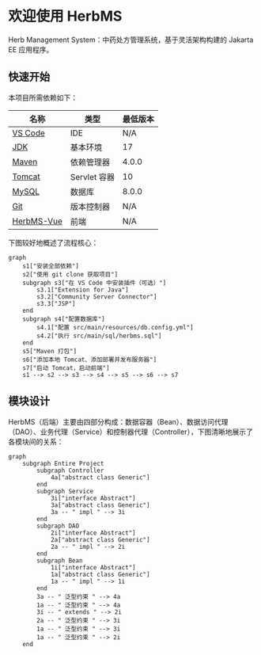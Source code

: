 # 欢迎使用 HerbMS

Herb Management System：中药处方管理系统，基于灵活架构构建的 Jakarta EE 应用程序。

## 快速开始

本项目所需依赖如下：

| 名称                                                            | 类型         | 最低版本  |
|---------------------------------------------------------------|------------|-------|
| [VS Code](https://code.visualstudio.com/#alt-downloads)       | IDE        | N/A   |
| [JDK](https://www.oracle.com/cn/java/technologies/downloads/) | 基本环境       | 17    |
| [Maven](https://maven.apache.org/download.cgi)                | 依赖管理器      | 4.0.0 |
| [Tomcat](https://tomcat.apache.org/download-10.cgi)           | Servlet 容器 | 10    |
| [MySQL](https://dev.mysql.com/downloads/mysql/)               | 数据库        | 8.0.0 |
| [Git](https://git-scm.com/download/)                          | 版本控制器      | N/A   |
| [HerbMS-Vue](https://github.com/penyoofficial/HerbMS-Vue)     | 前端         | N/A   |

下图较好地概述了流程核心：

```mermaid
graph
    s1["安装全部依赖"]
    s2["使用 git clone 获取项目"]
    subgraph s3["在 VS Code 中安装插件（可选）"]
        s3.1["Extension for Java"]
        s3.2["Community Server Connector"]
        s3.3["JSP"]
    end
    subgraph s4["配置数据库"]
        s4.1["配置 src/main/resources/db.config.yml"]
        s4.2["执行 src/main/sql/herbms.sql"]
    end
    s5["Maven 打包"]
    s6["添加本地 Tomcat、添加部署并发布服务器"]
    s7["启动 Tomcat，启动前端"]
    s1 --> s2 --> s3 --> s4 --> s5 --> s6 --> s7
```

## 模块设计

HerbMS（后端）主要由四部分构成：数据容器（Bean）、数据访问代理（DAO）、业务代理（Service）和控制器代理（Controller），下图清晰地展示了各模块间的关系：

```mermaid
graph
    subgraph Entire Project
        subgraph Controller
            4a["abstract class Generic"]
        end
        subgraph Service
            3i["interface Abstract"]
            3a["abstract class Generic"]
            3a -- " impl " --> 3i
        end
        subgraph DAO
            2i["interface Abstract"]
            2a["abstract class Generic"]
            2a -- " impl " --> 2i
        end
        subgraph Bean
            1i["interface Abstract"]
            1a["abstract class Generic"]
            1a -- " impl " --> 1i
        end
        3a -- " 泛型约束 " --> 4a
        1a -- " 泛型约束 " --> 4a
        3i -- " extends " --> 2i
        2a -- " 泛型约束 " --> 3i
        1a -- " 泛型约束 " --> 3i
        1a -- " 泛型约束 " --> 2i
    end
```
